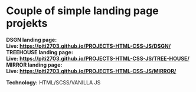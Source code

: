 # Couple of simple landing page projekts

<b>DSGN landing page:</b>
<br>
<b>Live: https://piti2703.github.io/PROJECTS-HTML-CSS-JS/DSGN/</b>
<br>
<b>TREEHOUSE landing page:</b>
<br>
<b>Live: https://piti2703.github.io/PROJECTS-HTML-CSS-JS/TREE-HOUSE/</b>
<br>
<b>MIRROR landing page:</b>
<br>
<b>Live: https://piti2703.github.io/PROJECTS-HTML-CSS-JS/MIRROR/</b>
<br>


<b>Technology:</b> HTML/SCSS/VANILLA JS

